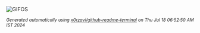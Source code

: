 <div align="justify">
<picture>
    <source media="(prefers-color-scheme: dark)" srcset="https://i.ibb.co/3rhbb1J/output-gif.gif">
    <source media="(prefers-color-scheme: light)" srcset="https://i.ibb.co/3rhbb1J/output-gif.gif">
    <img alt="GIFOS" src="https://i.ibb.co/3rhbb1J/output-gif.gif">
</picture>

<sub><i>Generated automatically using [x0rzavi/github-readme-terminal](https://github.com/x0rzavi/github-readme-terminal) on Thu Jul 18 06:52:50 AM IST 2024</i></sub>

<!-- <details>
<summary>More details</summary>

</details> -->
</div>

<!-- Image deletion URL: https://ibb.co/C10yyBr/a594b4db6acc557a16c3bac45d88e525 -->
